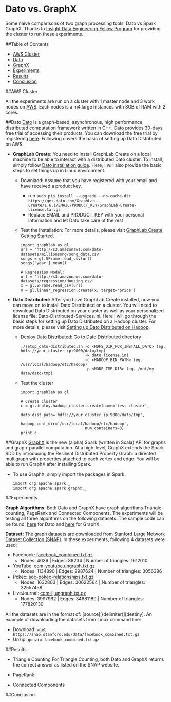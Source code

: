 # Dato vs. GraphX
Some naive comparisons of two graph processing tools: Dato vs Spark GraphX. 
Thanks to <a href= "http://insightdataengineering.com/" target="_blank">Insight Data Engineering Fellow Program</a> for providing the cluster to run these experiments.


##Table of Contents
- <a href= "https://github.com/keiraqz/dato-vs-graphx/blob/master/README.md#aws-cluster">AWS Cluster</a>
- <a href= "https://github.com/keiraqz/dato-vs-graphx/blob/master/README.md#dato">Dato</a>
- <a href= "https://github.com/keiraqz/dato-vs-graphx/blob/master/README.md#graphx">GraphX</a>
- <a href= "https://github.com/keiraqz/dato-vs-graphx/blob/master/README.md#experiments">Experiments</a>
- <a href= "https://github.com/keiraqz/dato-vs-graphx/blob/master/README.md#results">Results</a>
- <a href= "https://github.com/keiraqz/dato-vs-graphx/blob/master/README.md#conclusion">Conclusion</a>


##AWS Cluster

All the experiments are run on a cluster with 1 master node and 3 work nodes on <a href= "https://aws.amazon.com/" target="_blank">AWS</a>. Each nodes is a m4.large instances with 8GB of RAM with 2 cores. 


##Dato
<a href= "https://dato.com/" target="_blank">Dato</a> is a graph-based, asynchronous, high performance, distributed computation framework written in C++. Dato provides 30-days free trial of accessing their products. You can download the free trial by registering <a href= "https://dato.com/download/" target="_blank">here</a>.  Following covers the basic of setting up Dato Distributed on AWS.

- **GraphLab Create:** You need to install GraphLab Create on a local machine to be able to interact with a distributed Dato cluster. To install, simply follow <a href= "https://dato.com/download/install-graphlab-create.html" target="_blank">Dato installation guide</a>. Here, I will also provide the basic steps to set things up in Linux environment.
  - Downlaod: Assume that you have registered with your email and have received a product key.
    - run ```sudo pip install --upgrade --no-cache-dir https://get.dato.com/GraphLab-Create/1.6.1/EMAIL/PRODUCT_KEY/GraphLab-Create-License.tar.gz```
    - Replace EMAIL and PRODUCT_KEY with your personal information and let Dato take care of the rest
  - Test the Installation: For more details, please visit <a href= "https://dato.com/learn/userguide/install.html" target="_blank">GraphLab Create Getting Started</a>.

    ```{python}
    import graphlab as gl
    url = 'http://s3.amazonaws.com/dato-datasets/millionsong/song_data.csv'
    songs = gl.SFrame.read_csv(url)
    songs['year'].mean()
    
    # Regression Model:
    url = 'http://s3.amazonaws.com/dato-datasets/regression/Housing.csv'
    x = gl.SFrame.read_csv(url)
    m = gl.linear_regression.create(x, target='price')
    ```

- **Dato Distributed:** After you have GraphLab Create installed, now you can move on to install Dato Distributed on a cluster. You will need to download Dato Distributed on your cluster as well as your personalized license file: Dato-Distributed-Services.ini. Here I will go through the basic steps for setting up Dato Distributed on a Hadoop cluster. For more details, please visit <a href= "https://dato.com/learn/userguide/deployment/pipeline-hadoop-setup.html" target="_blank">Setting up Dato Distributed on Hadoop</a>.
  - Deploy Dato Distributed: Go to Dato Distributed directory

    ```{engine='sh'}
    ./setup_dato-distributed.sh -d <HDFS_DIR_FOR_INSTALL_DATO> (eg. hdfs://your_cluster_ip:9000/dato/tmp)
                                -k dato_license.ini 
                                -c <HADOOP_BIN_PATH> (eg. /usr/local/hadoop/etc/hadoop)
                                -p <NODE_TMP_DIR> (eg. /mnt/my-data/dato/tmp)
    ```
  - Test the cluster
    ```{python}
    import graphlab as gl

    # Create cluster
    c = gl.deploy.hadoop_cluster.create(name='test-cluster',
                                dato_dist_path='hdfs://your_cluster_ip:9000/dato/tmp',
                                hadoop_conf_dir='/usr/local/hadoop/etc/hadoop',
                                num_containers=3)
    print c
    ```

##GraphX
<a href= "https://spark.apache.org/docs/1.1.0/graphx-programming-guide.html" target="_blank">GraphX</a> is the new (alpha) Spark (written in Scala) API for graphs and graph-parallel computation. At a high-level, GraphX extends the Spark RDD by introducing the Resilient Distributed Property Graph: a directed multigraph with properties attached to each vertex and edge. You will be able to run GraphX after installing Spark.
- To use GraphX, simply import the packages in Spark: 
 
  ```{scala}
  import org.apache.spark._
  import org.apache.spark.graphx._
  ```

##Experiments

**Graph Algorithms:** Both Dato and GraphX have graph algorithms Triangle-counting, PageRank and Connected Components. The experiments will be testing all three algorithms on the following datasets. The sample code can be found: <a href= "https://github.com/keiraqz/dato-vs-graphx/blob/master/dato-dist.py" target="_blank">here</a> for Dato and <a href= "https://github.com/keiraqz/dato-vs-graphx/blob/master/graphx.scala" target="_blank">here</a> for GraphX.

**Dataset:**
The graph datasets are downloaded from <a href= "https://snap.stanford.edu/data/" target="_blank">Stanford Large Network Dataset Collection (SNAP)</a>. In these experiments, following 4 datasets were used:
- Facebook: <a href= "https://snap.stanford.edu/data/egonets-Facebook.html" target="_blank">facebook_combined.txt.gz</a>
  + Nodes: 4039 | Edges: 88234 | Number of triangles: 1612010
- YouTube: <a href= "https://snap.stanford.edu/data/com-Youtube.html" target="_blank">com-youtube.ungraph.txt.gz</a>
  + Nodes: 1134890 | Edges: 2987624 | Number of triangles: 3056386
- Pokec: <a href= "https://snap.stanford.edu/data/soc-pokec.html" target="_blank">soc-pokec-relationships.txt.gz</a>
  + Nodes: 1632803 | Edges: 30622564 | Number of triangles: 32557458
- LiveJournal: <a href= "https://snap.stanford.edu/data/com-LiveJournal.html" target="_blank">com-lj.ungraph.txt.gz</a>
  + Nodes: 3997962 | Edges: 34681189 | Number of triangles: 177820130

All the datasets are in the format of: [source][(delimiter)][destiny]. An example of downloading the datasets from Linux command line:
  - Download: ```wget https://snap.stanford.edu/data/facebook_combined.txt.gz```
  - Unzip: ```gunzip facebook_combined.txt.gz```


##Results
- Triangle Counting
For Triangle Counting, both Dato and GraphX returns the correct answer as listed on the SNAP website.

- PageRank

- Connected Components

##Conclusion
